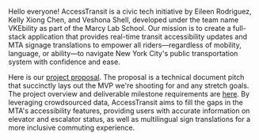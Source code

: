 Hello everyone! AccessTransit is a civic tech initiative by Eileen Rodriguez, Kelly Xiong Chen, and Veshona Shell, developed under the team name VKEbility as part of the Marcy Lab School. Our mission is to create a full-stack application that provides real-time transit accessibility updates and MTA signage translations to empower all riders—regardless of mobility, language, or ability—to navigate New York City's public transportation system with confidence and ease.

Here is our [project proposal](https://docs.google.com/document/d/1OwRAlXu_ii2P4uzjjbdl-2FIa3PcWFiEcKzQgzu6jZE/edit?usp=sharing). The proposal is a technical document pitch that succinctly lays out the MVP we're shooting for and any stretch goals. The project overview and deliverable milestone requirements are [here](https://github.com/VKEbility/.github). By leveraging crowdsourced data, AccessTransit aims to fill the gaps in the MTA's accessibility features, providing users with accurate information on elevator and escalator status, as well as multilingual sign translations for a more inclusive commuting experience.
